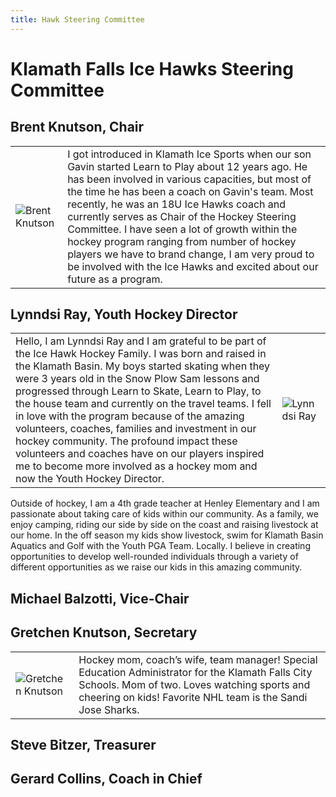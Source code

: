 ```yaml
---
title: Hawk Steering Committee
---
```


# Klamath Falls Ice Hawks Steering Committee

## Brent Knutson, Chair

| | |
| --- | --- |
| ![Brent Knutson](https://cdn1.sportngin.com/attachments/photo/f64a-207157485/tempImage1wB3Ea_large.png "Brent Knutson") | I got introduced in Klamath Ice Sports when our son Gavin started Learn to Play about 12 years ago.  He has been involved in various capacities, but most of the time he has been a coach on Gavin's team.  Most recently, he was an 18U Ice Hawks coach and currently serves as Chair of the Hockey Steering Committee.  I have seen a lot of growth within the hockey program ranging from number of hockey players we have to  brand change,  I am very proud to be involved with the Ice Hawks and excited about our future as a program. |

## Lynndsi Ray, Youth Hockey Director

| | |
| --- | --- |
| Hello, I am Lynndsi Ray and I am grateful to be part of the Ice Hawk Hockey Family. I was born and raised in the Klamath Basin. My boys started skating when they were 3 years old in the Snow Plow Sam lessons and progressed through Learn to Skate, Learn to Play, to the house team and currently on the travel teams. I fell in love with the program because of the amazing volunteers, coaches, families and investment in our hockey community. The profound impact these volunteers and coaches have on our players inspired me to become more involved as a hockey mom and now the Youth Hockey Director. | ![Lynndsi Ray](https://cdn1.sportngin.com/attachments/photo/44a4-207157499/LRay__large.jpg "Lynndsi Ray") |

Outside of hockey, I am a 4th grade teacher at Henley Elementary and I am passionate about taking care of kids within our community. As a family, we enjoy camping, riding our side by side on the coast and raising livestock at our home. In the off season my kids show livestock, swim for Klamath Basin Aquatics and Golf with the Youth PGA Team. Locally. I believe in creating opportunities to develop well-rounded individuals through a variety of different opportunities as we raise our kids in this amazing community.

## Michael Balzotti, Vice-Chair

## Gretchen Knutson, Secretary

| | |
| --- | --- |
| ![Gretchen Knutson](https://cdn1.sportngin.com/attachments/photo/4f57-207157507/image0_large.jpeg "Gretchen Knutson") | Hockey mom, coach’s wife, team manager! Special Education Administrator for the Klamath Falls City Schools. Mom of two. Loves watching sports and cheering on kids! Favorite NHL team is the Sandi Jose Sharks. |

## Steve Bitzer, Treasurer 

## Gerard Collins, Coach in Chief
